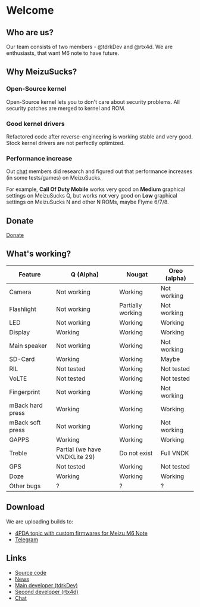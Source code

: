# Welcome

## Who are us?
Our team consists of two members - @tdrkDev and @rtx4d.
We are enthusiasts, that want M6 note to have future.

## Why MeizuSucks?
### Open-Source kernel
Open-Source kernel lets you to don't care about security problems. All security patches are merged to kernel and ROM.

### Good kernel drivers
Refactored code after reverse-engineering is working stable and very good. Stock kernel drivers are not perfectly optimized.

### Performance increase
Out [chat](https://t.me/msucks_chat) members did research and figured out that performance increases (in some tests/games) on MeizuSucks.

For example, **Call Of Duty Mobile** works very good on **Medium** graphical settings on MeizuSucks Q, but works not very good on **Low** graphical settings on MeizuSucks N and other N ROMs, maybe Flyme 6/7/8.

## Donate
[Donate](https://t.me/tdrkDev)

## What's working?

Feature | Q (Alpha) | Nougat | Oreo (alpha)
------ | --------- | ------ | ------
Camera | Not working | Working | Not working
Flashlight | Not working | Partially working | Not working
LED | Not working | Working | Working
Display | Working | Working | Working
Main speaker | Not working | Working | Not working
SD-Card | Working | Working | Maybe
RIL | Not tested | Working | Not tested
VoLTE | Not tested | Working | Not tested
Fingerprint | Not working | Working |  Not working
mBack hard press | Working | Working | Working
mBack soft press | Not working | Working | Not working
GAPPS | Working | Working | Working
Treble | Partial (we have VNDKLite 29) | Do not exist | Full VNDK
GPS | Not tested | Working | Not tested
Doze | Working | Working | Working
Other bugs | ? | ? | ?

## Download
We are uploading builds to:
* [4PDA topic with custom firmwares for Meizu M6 Note](https://4pda.ru/forum/index.php?showtopic=886117)
* [Telegram](https://t.me/msucks)

## Links
* [Source code](https://github.com/meizucustoms)
* [News](https://t.me/msucks)
* [Main developer (tdrkDev)](https://t.me/tdrkDev)
* [Second developer (rtx4d)](https://t.me/rtx4d)
* [Chat](https://t.me/msucks_chat)

